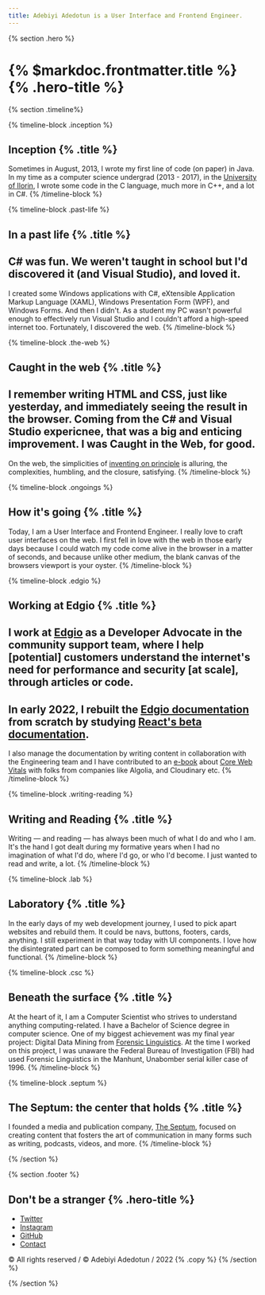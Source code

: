 ```yaml
---
title: Adebiyi Adedotun is a User Interface and Frontend Engineer.
---
```


{% section .hero %}

# {% $markdoc.frontmatter.title %} {% .hero-title %}

{% section .timeline%}

{% timeline-block .inception %}
## Inception {% .title %}
Sometimes in August, 2013, I wrote my first line of code (on paper) in Java. In my time as a computer science undergrad (2013 - 2017), in the [University of Ilorin](https://bit.ly/3ztwU3I), I wrote some code in the C language, much more in C++, and a lot in C#.
{% /timeline-block %}

{% timeline-block .past-life %}
## In a past life {% .title %}
C# was fun. We weren't taught in school but I'd discovered it (and Visual Studio), and loved it.
---
I created some Windows applications with C#, eXtensible Application Markup Language (XAML), Windows Presentation Form (WPF), and Windows Forms. And then I didn't. As a student my PC wasn't powerful enough to effectively run Visual Studio and I couldn't afford a high-speed internet too. Fortunately, I discovered the web.
{% /timeline-block %}

{% timeline-block .the-web %}
## Caught in the web {% .title %}
I remember writing HTML and CSS, just like yesterday, and immediately seeing the result in the browser. Coming from the C# and Visual Studio expericnee, that was a big and enticing improvement. I was Caught in the Web, for good.
---
On the web, the simplicities of [inventing on principle](https://bit.ly/3fgkFR4) is alluring, the complexities, humbling, and the closure, satisfying.
{% /timeline-block %}

{% timeline-block .ongoings %}
## How it's going {% .title %}
Today, I am a User Interface and Frontend Engineer. I really love to craft user interfaces on the web. I first fell in love with the web in those early days because I could watch my code come alive in the browser in a matter of seconds, and because unlike other medium, the blank canvas of the browsers viewport is your oyster.
{% /timeline-block %}

{% timeline-block .edgio %}
## Working at Edgio {% .title %}
I work at [Edgio](https://edg.io) as a Developer Advocate in the community support team, where I help [potential] customers understand the internet's need for performance and security [at scale], through articles or code.
---
In early 2022, I rebuilt the [Edgio documentation](https://docs.edg.io) from scratch by studying [React's beta documentation](https://beta.reactjs.org).
---
I also manage the documentation by writing content in collaboration with the Engineering team and I have contributed to an [e-book](https://bit.ly/3Nn31Yr) about [Core Web Vitals](https://web.dev/vitals) with folks from companies like Algolia, and Cloudinary etc.
{% /timeline-block %}

{% timeline-block .writing-reading %}
## Writing and Reading {% .title %}
Writing — and reading — has always been much of what I do and who I am. It's the hand I got dealt during my formative years when I had no imagination of what I'd do, where I'd go, or who I'd become. I just wanted to read and write, a lot.
{% /timeline-block %}

{% timeline-block .lab %}
## Laboratory {% .title %}
In the early days of my web development journey, I used to pick apart websites and rebuild them. It could be navs, buttons, footers, cards, anything. I still experiment in that way today with UI components. I love how the disintegrated part can be composed to form something meaningful and functional.
{% /timeline-block %}

{% timeline-block .csc %}
## Beneath the surface {% .title %}
At the heart of it, I am a Computer Scientist who strives to understand anything computing-related. I have a Bachelor of Science degree in computer science. One of my biggest achievement was my final year project: Digital Data Mining from [Forensic Linguistics](https://n.pr/3sELB02). At the time I worked on this project, I was unaware the Federal Bureau of Investigation (FBI) had used Forensic Linguistics in the Manhunt, Unabomber serial killer case of 1996.
{% /timeline-block %}

{% timeline-block .septum %}
## The Septum: the center that holds {% .title %}
I founded a media and publication company, [The Septum](https://theseptum.com), focused on creating content that fosters the art of communication in many forms such as writing, podcasts, videos, and more.
{% /timeline-block %}

{% /section %}

{% section .footer %}
## Don't be a stranger {% .hero-title %}

- [Twitter](https://twitter.com/adebiyial)
- [Instagram](https://instagram.com/adebiyial)
- [GitHub](https://github.com/adebiyial)
- [Contact](mailto:hey@orangeman.dev)

© All rights reserved / &copy; Adebiyi Adedotun / 2022 {% .copy %}
{% /section %}


{% /section %}
